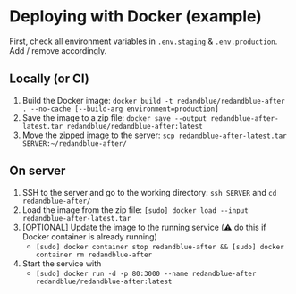 # Deploying with Docker (example)

First, check all environment variables in `.env.staging` & `.env.production`.
Add / remove accordingly.

## Locally (or CI)

1.  Build the Docker image: `docker build -t redandblue/redandblue-after . --no-cache [--build-arg environment=production]`
2.  Save the image to a zip file: `docker save --output redandblue-after-latest.tar redandblue/redandblue-after:latest`
3.  Move the zipped image to the server: `scp redandblue-after-latest.tar SERVER:~/redandblue-after/`

## On server

1.  SSH to the server and go to the working directory: `ssh SERVER` and `cd redandblue-after/`
2.  Load the image from the zip file: `[sudo] docker load --input redandblue-after-latest.tar`
3.  [OPTIONAL] Update the image to the running service (⚠️ do this if Docker container is already running)
    * `[sudo] docker container stop redandblue-after && [sudo] docker container rm redandblue-after`
4.  Start the service with
    * `[sudo] docker run -d -p 80:3000 --name redandblue-after redandblue/redandblue-after:latest`
